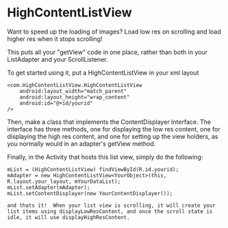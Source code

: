 HighContentListView
===================

Want to speed up the loading of images?  Load low res on scrolling and load higher res when it stops scrolling!

This puts all your "getView" code in one place, rather than both in your ListAdapter and your ScrollListener.  

To get started using it, put a HighContentListView in your xml layout

````
<com.HighContentListView.HighContentListView
	android:layout_width="match_parent"
	android:layout_height="wrap_content"
	android:id="@+id/yourid"
/>
````

Then, make a class that implements the ContentDisplayer Interface.  The interface has three methods, one for displaying the low res content, one for displaying the high res content, and one for setting up the view holders, as you normally would in an adapter's getView method.

Finally, in the Activity that hosts this list view, simply do the following:

````
mList = (HighContentListView) findViewById(R.id.yourid);
mAdapter = new HighContentListView<YourObject>(this, R.layout.your_layout, mYourDataList);
mList.setAdapter(mAdapter);
mList.setContentDisplayer(new YourContentDisplayer());

and thats it!  When your list view is scrolling, it will create your list items using displayLowResContent, and once the scroll state is idle, it will use displayHighResContent.



